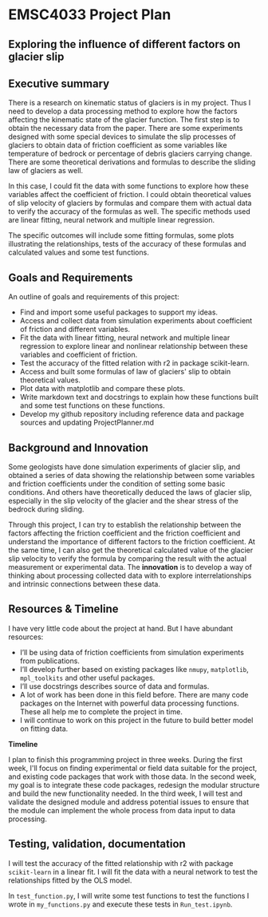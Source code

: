 # EMSC4033 Project Plan 

## Exploring the influence of different factors on glacier slip

## Executive summary

There is a research on kinematic status of glaciers is in my project. Thus I need to develop a data processing method to explore how the factors affecting the kinematic state of the glacier function. The first step is to obtain the necessary data from the paper. There are some experiments designed with some special devices to simulate the slip processes of glaciers to obtain data of friction coefficient as some variables like temperature of bedrock or percentage of debris glaciers carrying change. There are some theoretical derivations and formulas to describe the sliding law of glaciers as well.

In this case, I could fit the data with some functions to explore how these variables affect the coefficient of friction. I could obtain theoretical values of slip velocity of glaciers by formulas and compare them with actual data to verify the accuracy of the formulas as well. The specific methods used are linear fitting, neural network and multiple linear regression.

The specific outcomes will include some fitting formulas, some plots illustrating the relationships, tests of the accuracy of these formulas and calculated values and some test functions.

## Goals and Requirements

An outline of goals and requirements of this project:
- Find and import some useful packages to support my ideas.
- Access and collect data from simulation experiments about coefficient of friction and different variables.
- Fit the data with linear fitting, neural network and multiple linear regression to explore linear and nonlinear relationship between these variables and coefficient of friction.
- Test the accuracy of the fitted relation with r2 in package scikit-learn.
- Access and built some formulas of law of glaciers' slip to obtain theoretical values.
- Plot data with matplotlib and compare these plots.
- Write markdown text and docstrings to explain how these functions built and some test functions on these functions.
- Develop my github repository including reference data and package sources and updating ProjectPlanner.md

## Background and Innovation  

Some geologists have done simulation experiments of glacier slip, and obtained a series of data showing the relationship between some variables and friction coefficients under the condition of setting some basic conditions. And others have theoretically deduced the laws of glacier slip, especially in the slip velocity of the glacier and the shear stress of the bedrock during sliding.

Through this project, I can try to establish the relationship between the factors affecting the friction coefficient and the friction coefficient and understand the importance of different factors to the friction coefficient. At the same time, I can also get the theoretical calculated value of the glacier slip velocity to verify the formula by comparing the result with the actual measurement or experimental data. The **innovation** is to develop a way of thinking about processing collected data with to explore interrelationships and intrinsic connections between these data.

## Resources & Timeline

I have very little code about the project at hand. But I have abundant resources:
  - I’ll be using data of friction coefficients from simulation experiments from publications.
  - I’ll develop further based on existing packages like `nmupy`, `matplotlib`, `mpl_toolkits` and other useful packages.
  - I’ll use docstrings describes source of data and formulas.
  - A lot of work has been done in this field before. There are many code packages on the Internet with powerful data processing functions. These all help me to complete the project in time.
  - I will continue to work on this project in the future to build better model on fitting data.

**Timeline**

I plan to finish this programming project in three weeks. During the first week, I'll focus on finding experimental or field data suitable for the project, and existing code packages that work with those data. In the second week, my goal is to integrate these code packages, redesign the modular structure and build the new functionality needed. In the third week, I will test and validate the designed module and address potential issues to ensure that the module can implement the whole process from data input to data processing.


## Testing, validation, documentation

I will test the accuracy of the fitted relationship with r2 with package `scikit-learn` in a linear fit. I will fit the data with a neural network to test the relationships fitted by the OLS model. 

In `test_function.py`, I will write some test functions to test the functions I wrote in `my_functions.py` and execute these tests in `Run_test.ipynb`.
